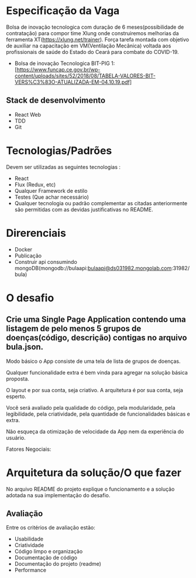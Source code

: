 # Especificação da Vaga

Bolsa de inovação tecnologica com duração de 6 meses(possibilidade de contratação) para compor time Xlung onde construiremos melhorias da ferramenta XT(https://xlung.net/trainer). Força tarefa montada com objetivo de auxiliar na capacitação em VM(Ventilação Mecânica) voltada  aos profissionais de saúde do Estado do Ceará para combate do COVID-19.

* Bolsa de inovação Tecnologica BIT-PIG 1: [https://www.funcap.ce.gov.br/wp-content/uploads/sites/52/2018/08/TABELA-VALORES-BIT-VERS%C3%83O-ATUALIZADA-EM-04.10.19.pdf]

## Stack de desenvolvimento

* React Web
* TDD
* Git

# Tecnologias/Padrões

Devem ser utilizadas as seguintes tecnologias :

* React
* Flux (Redux, etc)
* Qualquer Framework de estilo
* Testes (Que achar necessário)
* Qualquer tecnologia ou padrão complementar as citadas anteriormente são permitidas com as devidas justificativas no README.

# Direrenciais

* Docker
* Publicação
* Construir api consumindo mongoDB(mongodb://bulaapi:bulaapi@ds031982.mongolab.com:31982/bula)

# O desafio

## Crie uma Single Page Application contendo uma listagem de pelo menos 5 grupos de doenças(código, descrição) contigas no arquivo bula.json.

Modo básico o App consiste de uma tela de lista de  grupos de doenças.

Qualquer funcionalidade extra é bem vinda para agregar na solução básica proposta.

O layout e por sua conta, seja criativo.
A arquitetura é por sua conta, seja esperto.

Você será avaliado pela qualidade do código, pela modularidade, pela legibilidade, pela criatividade, pela quantidade de funcionalidades básicas e extra.

Não esqueça da otimização de velocidade da App nem da experiência do usuário.

Fatores Negociais:

# Arquitetura da solução/O que fazer

No arquivo README do projeto explique o funcionamento e a solução adotada na sua implementação do desafio.

## Avaliação

Entre os critérios de avaliação estão:

* Usabilidade
* Criatividade
* Código limpo e organização
* Documentação de código
* Documentação do projeto (readme)
* Performance